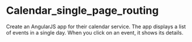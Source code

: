 # Calendar_single_page_routing
Create an AngularJS app for their calendar service. The app displays a list of events in a single day. When you click on an event, it shows its details.
